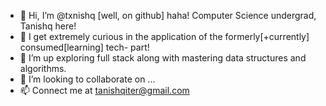 - 👋 Hi, I’m @txnishq [well, on github] haha! Computer Science undergrad, Tanishq here!
- 👀 I get extremely curious in the application of the formerly[+currently] consumed[learning] tech- part!
- 🌱 I’m up exploring full stack along with mastering data structures and algorithms.
- 💞️ I’m looking to collaborate on ... 
- 📫 Connect me at tanishqiter@gmail.com

<!---
txnishq/txnishq is a ✨ special ✨ repository because its `README.md` (this file) appears on your GitHub profile.
You can click the Preview link to take a look at your changes.
--->
